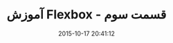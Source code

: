 ---
layout: post
title: "آموزش Flexbox - قسمت سوم"
date: 2015-10-17 20:41:12
section: article
tags: webdesign
link: "http://zamana.blog.ir/1394/07/02/%D8%A2%DB%8C%D9%86%D8%AF%D9%87-%D8%B7%D8%B1%D8%A7%D8%AD%DB%8C-%D9%88%D8%A8"
user: "علی آجودانیان"
user_link: "https://twitter.com/ali_ajoudanian"
---
